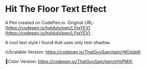 # Hit The Floor Text Effect

A Pen created on CodePen.io. Original URL: [https://codepen.io/holdulv/pen/LYjqYEV](https://codepen.io/holdulv/pen/LYjqYEV).

A cool text style I found that uses only text-shadow. 


⚖️Scalable Version: https://codepen.io/ThatGuySam/pen/rNOqdqK

🎨Color Version: https://codepen.io/ThatGuySam/pen/eYpPMXj

